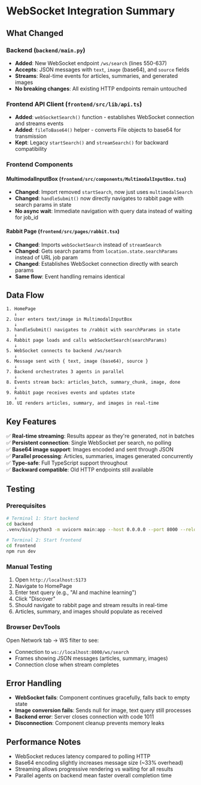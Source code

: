 # WebSocket Integration Summary

## What Changed

### Backend (`backend/main.py`)
- **Added**: New WebSocket endpoint `/ws/search` (lines 550-637)
- **Accepts**: JSON messages with `text`, `image` (base64), and `source` fields
- **Streams**: Real-time events for articles, summaries, and generated images
- **No breaking changes**: All existing HTTP endpoints remain untouched

### Frontend API Client (`frontend/src/lib/api.ts`)
- **Added**: `webSocketSearch()` function - establishes WebSocket connection and streams events
- **Added**: `fileToBase64()` helper - converts File objects to base64 for transmission
- **Kept**: Legacy `startSearch()` and `streamSearch()` for backward compatibility

### Frontend Components

#### MultimodalInputBox (`frontend/src/components/MultimodalInputBox.tsx`)
- **Changed**: Import removed `startSearch`, now just uses `multimodalSearch`
- **Changed**: `handleSubmit()` now directly navigates to rabbit page with search params in state
- **No async wait**: Immediate navigation with query data instead of waiting for job_id

#### Rabbit Page (`frontend/src/pages/rabbit.tsx`)
- **Changed**: Imports `webSocketSearch` instead of `streamSearch`
- **Changed**: Gets search params from `location.state.searchParams` instead of URL job param
- **Changed**: Establishes WebSocket connection directly with search params
- **Same flow**: Event handling remains identical

## Data Flow

```
1. HomePage
   ↓
2. User enters text/image in MultimodalInputBox
   ↓
3. handleSubmit() navigates to /rabbit with searchParams in state
   ↓
4. Rabbit page loads and calls webSocketSearch(searchParams)
   ↓
5. WebSocket connects to backend /ws/search
   ↓
6. Message sent with { text, image (base64), source }
   ↓
7. Backend orchestrates 3 agents in parallel
   ↓
8. Events stream back: articles_batch, summary_chunk, image, done
   ↓
9. Rabbit page receives events and updates state
   ↓
10. UI renders articles, summary, and images in real-time
```

## Key Features

✅ **Real-time streaming**: Results appear as they're generated, not in batches  
✅ **Persistent connection**: Single WebSocket per search, no polling  
✅ **Base64 image support**: Images encoded and sent through JSON  
✅ **Parallel processing**: Articles, summaries, images generated concurrently  
✅ **Type-safe**: Full TypeScript support throughout  
✅ **Backward compatible**: Old HTTP endpoints still available  

## Testing

### Prerequisites
```bash
# Terminal 1: Start backend
cd backend
.venv/bin/python3 -m uvicorn main:app --host 0.0.0.0 --port 8000 --reload

# Terminal 2: Start frontend
cd frontend
npm run dev
```

### Manual Testing
1. Open `http://localhost:5173`
2. Navigate to HomePage
3. Enter text query (e.g., "AI and machine learning")
4. Click "Discover"
5. Should navigate to rabbit page and stream results in real-time
6. Articles, summary, and images should populate as received

### Browser DevTools
Open Network tab → WS filter to see:
- Connection to `ws://localhost:8000/ws/search`
- Frames showing JSON messages (articles, summary, images)
- Connection close when stream completes

## Error Handling

- **WebSocket fails**: Component continues gracefully, falls back to empty state
- **Image conversion fails**: Sends null for image, text query still processes
- **Backend error**: Server closes connection with code 1011
- **Disconnection**: Component cleanup prevents memory leaks

## Performance Notes

- WebSocket reduces latency compared to polling HTTP
- Base64 encoding slightly increases message size (~33% overhead)
- Streaming allows progressive rendering vs waiting for all results
- Parallel agents on backend mean faster overall completion time
